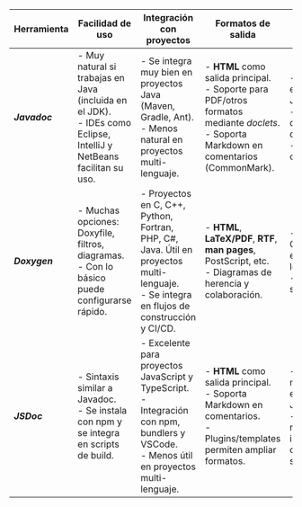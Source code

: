 | Herramienta | Facilidad de uso | Integración con proyectos | Formatos de salida | Comunidad & ecosistema | Curva de aprendizaje |
|-------------|------------------|---------------------------|--------------------|------------------------|-----------------------|
| ***Javadoc*** | - Muy natural si trabajas en Java (incluida en el JDK). <br> - IDEs como Eclipse, IntelliJ y NetBeans facilitan su uso. | - Se integra muy bien en proyectos Java (Maven, Gradle, Ant). <br> - Menos natural en proyectos multi-lenguaje. | - **HTML** como salida principal. <br> - Soporte para PDF/otros formatos mediante *doclets*. <br> - Soporta Markdown en comentarios (CommonMark). | - Estándar en el ecosistema Java. <br> - Gran cantidad de plugins y documentación. <br> - Comunidad consolidada. | - Aprender tags básicos es rápido. <br> - Personalizar doclets o generar otros formatos requiere más tiempo. |
| ***Doxygen*** | - Muchas opciones: Doxyfile, filtros, diagramas. <br> - Con lo básico puede configurarse rápido. | - Proyectos en C, C++, Python, Fortran, PHP, C#, Java. Útil en proyectos multi-lenguaje. <br> - Se integra en flujos de construcción y CI/CD. | - **HTML**, **LaTeX/PDF**, **RTF**, **man pages**, PostScript, etc. <br> - Diagramas de herencia y colaboración. | - Muy usada en C/C++ y entornos multi-lenguaje. <br> - Comunidad sólida. | - Curva moderada-alta. <br> - Lo básico es sencillo, pero aprovechar todo requiere mucho tiempo. |
| ***JSDoc*** | - Sintaxis similar a Javadoc. <br> - Se instala con npm y se integra en scripts de build. | - Excelente para proyectos JavaScript y TypeScript. <br> - Integración con npm, bundlers y VSCode. <br> - Menos útil en proyectos multi-lenguaje. | - **HTML** como salida principal. <br> - Soporta Markdown en comentarios. <br> - Plugins/templates permiten ampliar formatos. | - Comunidad muy activa en el ecosistema JS/Node. <br> - Evoluciona rápido, lo que implica cambios en soporte. | - Curva baja-moderada. <br> - Etiquetas básicas fáciles de aprender. <br> - Personalización con templates/plugins requiere más tiempo. |


